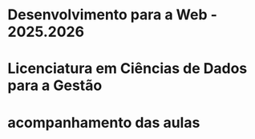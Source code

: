 # Desenvolvimento para a Web - 2025.2026

# Licenciatura em Ciências de Dados para a Gestão

# acompanhamento das aulas
